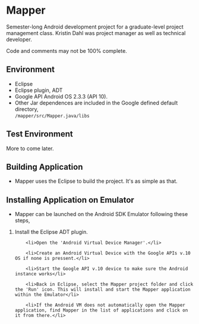 Mapper
======
Semester-long Android development project for a graduate-level project management class. Kristin Dahl was project manager as well as technical developer.

Code and comments may not be 100% complete.

Environment
-----------
* Eclipse  
* Eclipse plugin, ADT  
* Google API Android OS 2.3.3 (API 10).  
* Other Jar dependences are included in the Google defined default directory,  
<code>/mapper/src/Mapper.java/libs</code>  
  

Test Environment  
----------------  
More to come later.  
  
Building Application  
--------------------  
* Mapper uses the Eclipse to build the project. It's as simple as that.  
  
  
Installing Application on Emulator  
----------------------------------  
* Mapper can be launched on the Android SDK Emulator following these steps,  
  
<ol>
		<li>Install the Eclipse ADT plugin.</li> 

		<li>Open the 'Android Virtual Device Manager'.</li>  
		
		<li>Create an Android Virtual Device with the Google APIs v.10 OS if none is pressent.</li>  
  
		<li>Start the Google API v.10 device to make sure the Android instance works</li>  
  		
  		<li>Back in Eclipse, select the Mapper project folder and click the 'Run' icon. This will install and start the Mapper application within the Emulator</li>
		  
		<li>If the Android VM does not automatically open the Mapper application, find Mapper in the list of applications and click on it from there.</li>  
</ol>
